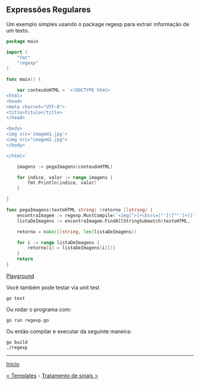## Expressões Regulares

Um exemplo simples usando o package regexp para extrair informação de um texto.

```go
package main

import (
	"fmt"
	"regexp"
)

func main() {

	var conteudoHTML = `<!DOCTYPE html>
<html>
<head>
<meta charset="UTF-8">
<title>Titulo</title>
</head>

<body>
<img src='imagem1.jpg'>
<img src="imagem2.jpg">
</body>

</html>`

	imagens := pegaImagens(conteudoHTML)

	for indice, valor := range imagens {
		fmt.Println(indice, valor)
	}

}

func pegaImagens(textoHTML string) (retorno []string) {
	encontraImagem := regexp.MustCompile(`<img[^>]+\bsrc=["']([^"']+)["']`)
	listaDeImagens := encontraImagem.FindAllStringSubmatch(textoHTML, -1)

	retorno = make([]string, len(listaDeImagens))

	for i := range listaDeImagens {
		retorno[i] = listaDeImagens[i][1]
	}
	return
}
```
[Playground](https://play.golang.org/p/b9J9ffTKnT)

Você também pode testar via unit test

```
go test
```

Ou rodar o programa com:

```
go run regexp.go
```

Ou então compilar e executar da seguinte maneira:

```
go build
./regexp
```

---
[Inicio](../README.md)

[< Templates](../http_templates/) - [Tratamento de sinais >](../signals/)
